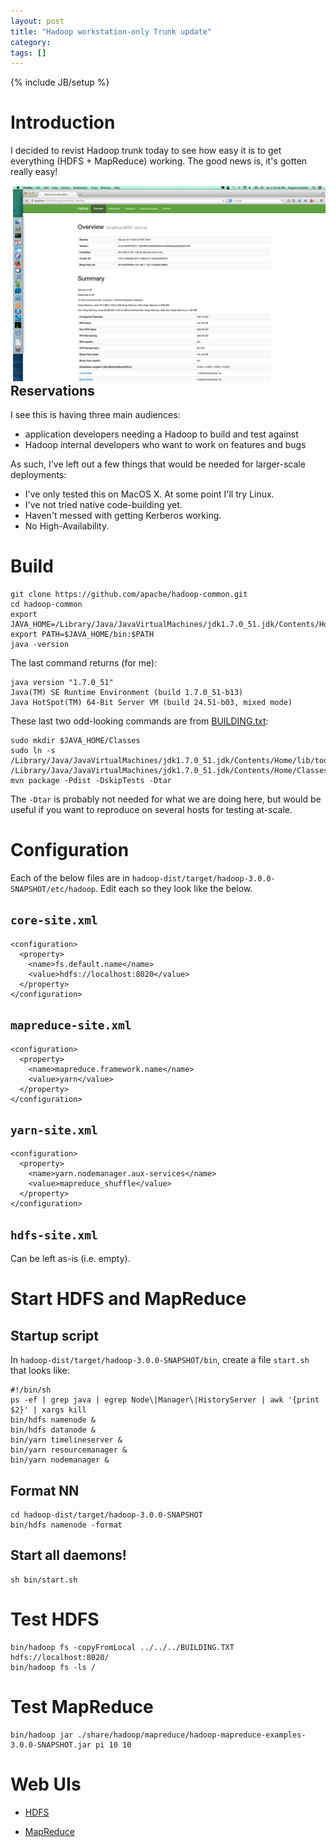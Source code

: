 ```yaml
---
layout: post
title: "Hadoop workstation-only Trunk update"
category: 
tags: []
---
```

{% include JB/setup %}

# Introduction

I decided to revist Hadoop trunk today to see how easy it is to get
everything (HDFS + MapReduce) working. The good news is, it's gotten
really easy!

<div style="float:right">
  <a href="/assets/images/hdfs-3-0-snapshot.png">
    <img src="/assets/images/hdfs-3-0-snapshot.png" alt="HDFS in-browser screenshot" style="width: 500px;"/>
  </a>
</div>

## Reservations

I see this is having three main audiences:
- application developers needing a Hadoop to build and test against
- Hadoop internal developers who want to work on features and bugs

As such, I've left out a few things that would be needed for
larger-scale deployments:

- I've only tested this on MacOS X. At some point I'll try Linux.
- I've not tried native code-building yet.
- Haven't messed with getting Kerberos working.
- No High-Availability.

# Build
  
    git clone https://github.com/apache/hadoop-common.git
    cd hadoop-common
    export JAVA_HOME=/Library/Java/JavaVirtualMachines/jdk1.7.0_51.jdk/Contents/Home
    export PATH=$JAVA_HOME/bin:$PATH
    java -version

The last command returns (for me):
   
    java version "1.7.0_51"
    Java(TM) SE Runtime Environment (build 1.7.0_51-b13)
    Java HotSpot(TM) 64-Bit Server VM (build 24.51-b03, mixed mode)

These last two odd-looking commands are from
[BUILDING.txt](https://github.com/apache/hadoop-common/blob/a1bb521c766895fadd507ea1147c6cb935da07c4/BUILDING.txt):
	   
    sudo mkdir $JAVA_HOME/Classes
    sudo ln -s /Library/Java/JavaVirtualMachines/jdk1.7.0_51.jdk/Contents/Home/lib/tools.jar /Library/Java/JavaVirtualMachines/jdk1.7.0_51.jdk/Contents/Home/Classes/classes.jar
    mvn package -Pdist -DskipTests -Dtar

The ```-Dtar``` is probably not needed for what we are doing here, but
would be useful if you want to reproduce on several hosts for testing at-scale.

# Configuration

Each of the below files are in
```hadoop-dist/target/hadoop-3.0.0-SNAPSHOT/etc/hadoop```. Edit each
so they look like the below.

## ```core-site.xml```

    <configuration>
      <property>
        <name>fs.default.name</name>
        <value>hdfs://localhost:8020</value>
      </property>
    </configuration>


## ```mapreduce-site.xml```

    <configuration>
      <property>
        <name>mapreduce.framework.name</name>
        <value>yarn</value>
      </property>
    </configuration>

## ```yarn-site.xml```

    <configuration>
      <property>
        <name>yarn.nodemanager.aux-services</name>
        <value>mapreduce_shuffle</value>
      </property>
    </configuration>

## ```hdfs-site.xml```

Can be left as-is (i.e. empty).

# Start HDFS and MapReduce

## Startup script

In ```hadoop-dist/target/hadoop-3.0.0-SNAPSHOT/bin```, create a file
```start.sh``` that looks like:

    #!/bin/sh
    ps -ef | grep java | egrep Node\|Manager\|HistoryServer | awk '{print $2}' | xargs kill
    bin/hdfs namenode &
    bin/hdfs datanode &
    bin/yarn timelineserver &
    bin/yarn resourcemanager &
    bin/yarn nodemanager &

## Format NN

    cd hadoop-dist/target/hadoop-3.0.0-SNAPSHOT           
    bin/hdfs namenode -format

## Start all daemons!

    sh bin/start.sh

# Test HDFS

    bin/hadoop fs -copyFromLocal ../../../BUILDING.TXT hdfs://localhost:8020/
    bin/hadoop fs -ls /

# Test MapReduce

    bin/hadoop jar ./share/hadoop/mapreduce/hadoop-mapreduce-examples-3.0.0-SNAPSHOT.jar pi 10 10

# Web UIs

- [HDFS](http://localhost:50070)

- [MapReduce](http://localhost:8088)

